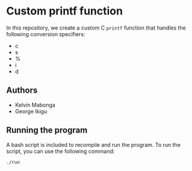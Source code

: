 # Custom printf function

In this repository, we create a custom C `printf` function that handles the following conversion specifiers:

- c
- s
- %
- i
- d

## Authors

- Kelvin Mabonga
- George Ikigu

## Running the program

A bash script is included to recompile and run the program. To run the script, you can use the following command:

`./run`
